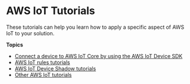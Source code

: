 # AWS IoT Tutorials<a name="iot-tutorials"></a>

These tutorials can help you learn how to apply a specific aspect of AWS IoT to your solution\.

**Topics**
+ [Connect a device to AWS IoT Core by using the AWS IoT Device SDK](sdk-tutorials.md)
+ [AWS IoT rules tutorials](iot-rules-tutorial.md)
+ [AWS IoT Device Shadow tutorials](iot-shadows-tutorial.md)
+ [Other AWS IoT tutorials](iot-additional-tutorial.md)
